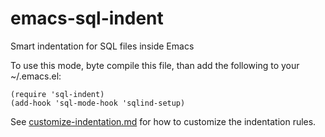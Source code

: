 # emacs-sql-indent
Smart indentation for SQL files inside Emacs

To use this mode, byte compile this file, than add the following to your
~/.emacs.el:

    (require 'sql-indent)
    (add-hook 'sql-mode-hook 'sqlind-setup)

See [customize-indentation.md](customize-indentation.md) for how to customize
the indentation rules.
